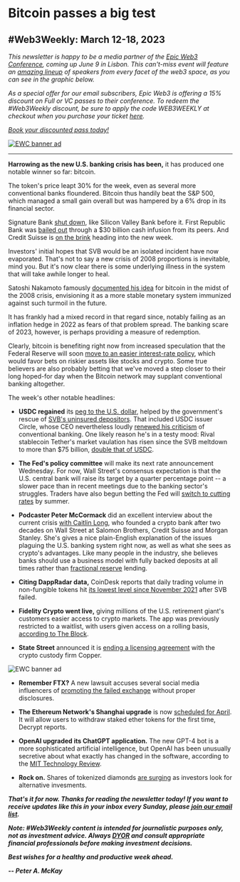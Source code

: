 # Bitcoin passes a big test
## #Web3Weekly: March 12-18, 2023

*This newsletter is happy to be a media partner of the [Epic Web3 Conference](https://www.epicweb3.com/), coming up June 9 in Lisbon. This can't-miss event will feature an [amazing lineup](https://www.epicweb3.com/#speaker) of speakers from every facet of the web3 space, as you can see in the graphic below.*

*As a special offer for our email subscribers, Epic Web3 is offering a 15% discount on Full or VC passes to their conference. To redeem the #Web3Weekly discount, be sure to apply the code WEB3WEEKLY at checkout when you purchase your ticket [here](http://bit.ly/3kDskvF).*

*[Book your discounted pass today!](http://bit.ly/3kDskvF)*

[![EWC banner ad](https://w3w.news/img/sponsored/Speakers1.png)](http://bit.ly/3kDskvF)

<hr>

**Harrowing as the new U.S. banking crisis has been,** it has produced one notable winner so far: bitcoin.

The token's price leapt 30% for the week, even as several more conventional banks floundered. Bitcoin thus handily beat the S&P 500, which managed a small gain overall but was hampered by a 6% drop in its financial sector.

Signature Bank [shut down](https://www.forbes.com/sites/brianbushard/2023/03/13/what-happened-to-signature-bank-the-latest-bank-failure-marks-third-largest-in-history/), like Silicon Valley Bank before it. First Republic Bank was [bailed out](https://www.cnn.com/videos/business-money/2023/03/17/first-republic-bank-30-billion-dollar-bailout-christine-romans-cnntm-ldn-vpx.cnn) through a $30 billion cash infusion from its peers. And Credit Suisse is [on the brink](https://www.reuters.com/business/crunch-time-credit-suisse-talks-ubs-seeks-swiss-assurances-2023-03-19/) heading into the new week.

Investors' initial hopes that SVB would be an isolated incident have now evaporated. That's not to say a new crisis of 2008 proportions is inevitable, mind you. But it's now clear there is some underlying illness in the system that will take awhile longer to heal.

Satoshi Nakamoto famously [documented his idea](https://bitcoin.org/en/bitcoin-paper) for bitcoin in the midst of the 2008 crisis, envisioning it as a more stable monetary system immunized against such turmoil in the future.

It has frankly had a mixed record in that regard since, notably failing as an inflation hedge in 2022 as fears of that problem spread. The banking scare of 2023, however, is perhaps providing a measure of redemption.

Clearly, bitcoin is benefiting right now from increased speculation that the Federal Reserve will soon [move to an easier interest-rate policy](https://www.msn.com/en-us/money/markets/bank-fallout-undermines-fed-rate-hike-expectations-with-full-percentage-point-of-cuts-seen-by-year-end/ar-AA18Fdgt), which would favor bets on riskier assets like stocks and crypto. Some true believers are also probably betting that we've moved a step closer to their long hoped-for day when the Bitcoin network may supplant conventional banking altogether.  

The week's other notable headlines:

- **USDC regained** its [peg to the U.S. dollar](https://markets.businessinsider.com/news/currencies/usdc-stablecoin-regains-dollar-peg-after-silicon-valley-bank-induced-chaos-1032163585), helped by the government's rescue of [SVB's uninsured depositors](https://www.npr.org/2023/03/12/1162975615/the-u-s-takes-emergency-measures-to-protect-all-deposits-at-silicon-valley-bank). That included USDC issuer Circle, whose CEO nevertheless loudly [renewed his criticism](https://www.theblock.co/post/220214/circle-ceo-jeremy-allaire-talks-crypto-banks) of conventional banking. One likely reason he's in a testy mood: Rival stablecoin Tether's market vaulation has risen since the SVB meltdown to more than $75 billion, [double that of USDC](https://decrypt.co/123708/tethers-stablecoin-market-cap-now-double-usdc-svb-chaos).  

- **The Fed's policy committee** will make its next rate announcement Wednesday. For now, Wall Street's consensus expectation is that the U.S. central bank will raise its target by a quarter percentage point -- a slower pace than in recent meetings due to the banking sector's struggles. Traders have also begun betting the Fed will [switch to cutting rates](https://www.reuters.com/markets/rates-bonds/fed-seen-delivering-quarter-point-rate-hike-next-week-2023-03-16/) by summer.

- **Podcaster Peter McCormack** did an excellent interview about the current crisis [with Caitlin Long](https://www.youtube.com/watch?v=xqX_NkBUQzg), who founded a crypto bank after two decades on Wall Street at Salomon Brothers, Credit Suisse and Morgan Stanley. She's gives a nice plain-English explanation of the issues plaguing the U.S. banking system right now, as well as what she sees as crypto's advantages. Like many people in the industry, she believes banks should use a business model with fully backed deposits at all times rather than [fractional reserve](https://www.investopedia.com/terms/f/fractionalreservebanking.asp) lending.

- **Citing DappRadar data,** CoinDesk reports that daily trading volume in non-fungible tokens hit [its lowest level since November 2021](https://www.coindesk.com/web3/2023/03/16/svb-collapse-tanked-nft-trading-volumes-dappradar-report-suggests/) after SVB failed.

- **Fidelity Crypto went live,** giving millions of the U.S. retirement giant's customers easier access to crypto markets. The app was previously restricted to a waitlist, with users given access on a rolling basis, [according to The Block](https://www.theblock.co/post/220298/fidelity-crypto-quietly-went-live-giving-millions-of-retail-customers-access-to-bitcoin-ether).

- **State Street** announced it is [ending a licensing agreement](https://www.msn.com/en-us/money/markets/banking-giant-state-street-cuts-ties-with-crypto-custody-firm-copper/ar-AA18IT2a) with the crypto custody firm Copper.

![EWC banner ad](https://w3w.news/img/sponsored/ewc-banner.png)

- **Remember FTX?** A new lawsuit accuses several social media influencers of [promoting the failed exchange](https://www.theblock.co/post/220598/new-lawsuit-accuses-social-media-youtube-influencers-of-hyping-ftx-without-proper-disclosure) without proper disclosures.

- **The Ethereum Network's Shanghai upgrade** is now [scheduled for April](https://decrypt.co/123662/ethereum-is-one-step-away-from-staked-eth-withdrawals). It will allow users to withdraw staked ether tokens for the first time, Decrypt reports.

- **OpenAI upgraded its ChatGPT application.** The new GPT-4 bot is a more sophisticated artificial intelligence, but OpenAI has been unusually secretive about what exactly has changed in the software, according to the [MIT Technology Review](https://www.technologyreview.com/2023/03/14/1069823/gpt-4-is-bigger-and-better-chatgpt-openai/).

- **Rock on.** Shares of tokenized diamonds [are surging](https://www.coindesk.com/business/2023/03/16/investors-flock-to-tokenized-diamond-as-crypto-banking-crisis-props-hard-assets/) as investors look for alternative invesments.

_**That's it for now. Thanks for reading the newsletter today! If you want to receive updates like this in your inbox every Sunday, please [join our email list](https://w3w.news).**_

_**Note: #Web3Weekly content is intended for journalistic purposes only, not as investment advice. Always [DYOR](https://www.urbandictionary.com/define.php?term=DYOR) and consult appropriate financial professionals before making investment decisions.**_

_**Best wishes for a healthy and productive week ahead.**_  

_**-- Peter A. McKay**_

<!--

Leftovers...

- **Is crypto being unfairly targeted?** <!-- Nic Carter and Barney Frank think so. Also multiple guests on Bloomberg TV's crypto show.  Crypto trade association is requesting documents on crypto de-banking. (https://www.theblock.co/post/220581/blockchain-association-fdic-fed-crypto-banking) | The bids for SVB and Signature had to include no crypto plans. (https://www.reuters.com/business/finance/us-regulator-taps-piper-sandler-new-bid-sell-silicon-valley-bank-sources-2023-03-15/)

- **India and UAE** are partnering on CBDCs. <!-- Huh?  (https://www.coindesk.com/policy/2023/03/15/india-and-uae-to-collaborate-on-cbdc-development/)

- **The African startup Machankura,** a text messaging-based service for transferring bitcoin, has grown its user base by 10x in less than a year. (https://decrypt.co/123641/machankura-african-bitcoin-adoption-feature-phones-text)

- **Moody's downgraded** its credit outlook for U.S. banks. (https://decrypt.co/news-explorer?pinned=132899&title=moodys-lowers-us-bank-outlook-crypto-assets-remain-stable) (https://blockworks.co/news/moodys-eyes-us-bank-downgrade)

Art...

![](https://w3w.news/img/illos/ttktktktktktktktktk)
*"tktktktktkt" by Peter A. McKay × DALL·E*

- WME talent agency getting into crypto. (https://www.coindesk.com/consensus-magazine/2023/03/16/wme-william-morris-endeavor-web3-crypto/) -->
